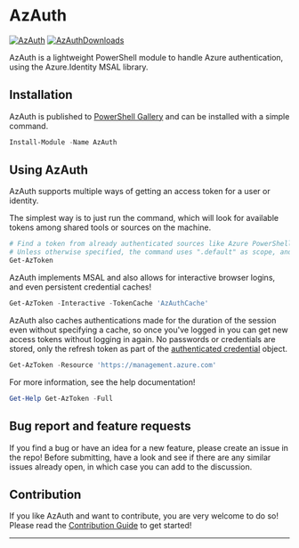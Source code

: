 # AzAuth

[![AzAuth]][AzAuthGallery] [![AzAuthDownloads]][AzAuthGallery]

AzAuth is a lightweight PowerShell module to handle Azure authentication, using the Azure.Identity MSAL library.

## Installation

AzAuth is published to [PowerShell Gallery](https://www.powershellgallery.com/packages/AzAuth/) and can be installed with a simple command.

```powershell
Install-Module -Name AzAuth
```

## Using AzAuth

AzAuth supports multiple ways of getting an access token for a user or identity.

The simplest way is to just run the command, which will look for available tokens among shared tools or sources on the machine.

```PowerShell
# Find a token from already authenticated sources like Azure PowerShell or CLI
# Unless otherwise specified, the command uses ".default" as scope, and "https://graph.microsoft.com" as the resource
Get-AzToken
```

AzAuth implements MSAL and also allows for interactive browser logins, and even persistent credential caches!

```PowerShell
Get-AzToken -Interactive -TokenCache 'AzAuthCache'
```

AzAuth also caches authentications made for the duration of the session even without specifying a cache, so once you've logged in you can get new access tokens without logging in again. No passwords or credentials are stored, only the refresh token as part of the [authenticated credential](https://learn.microsoft.com/en-us/dotnet/api/azure.identity.interactivebrowsercredential) object.

```PowerShell
Get-AzToken -Resource 'https://management.azure.com'
```

For more information, see the help documentation!

```PowerShell
Get-Help Get-AzToken -Full
```

## Bug report and feature requests

If you find a bug or have an idea for a new feature, please create an issue in the repo! Before submitting, have a look and see if there are any similar issues already open, in which case you can add to the discussion.

## Contribution

If you like AzAuth and want to contribute, you are very welcome to do so! Please read the [Contribution Guide](CONTRIBUTING.md) to get started!

---

<!-- References -->
[AzAuthDownloads]: https://img.shields.io/powershellgallery/dt/AzAuth
[AzAuthGallery]: https://www.powershellgallery.com/packages/AzAuth/
[AzAuth]: https://img.shields.io/powershellgallery/v/AzAuth?label=AzAuth
